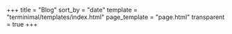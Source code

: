 +++
title = "Blog"
sort_by = "date"
template = "terminimal/templates/index.html"
page_template = "page.html"
transparent = true
+++
